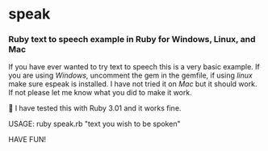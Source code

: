 # speak
### Ruby text to speech example in Ruby for Windows, Linux, and Mac

If you have ever wanted to try text to speech this is a very basic example.
If you are using *Windows*, uncomment the gem in the gemfile, if using *linux* make sure espeak is installed. I have not tried it on *Mac* but it should work. If not please let me know what you did to make it work. 

:hammer: I have tested this with Ruby 3.01 and it works fine.

USAGE: ruby speak.rb "text you wish to be spoken"

HAVE FUN! 
